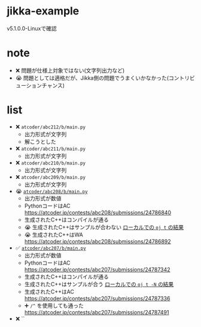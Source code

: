# jikka-example
v5.1.0.0-Linuxで確認

# note
- :x: 問題が仕様上対象ではない(文字列出力など)
- :sob: 問題としては適格だが、Jikka側の問題でうまくいかなかった(コントリビューションチャンス)

# list
- :x: `atcoder/abc212/b/main.py`
  - 出力形式が文字列
  - 解こうとした
- :x: `atcoder/abc211/b/main.py`
  - 出力形式が文字列
- :x: `atcoder/abc210/b/main.py`
  - 出力形式が文字列
- :x: `atcoder/abc209/b/main.py`
  - 出力形式が文字列
- :sob: [`atcoder/abc208/b/main.py`](atcoder/abc208/b/main.py)
  - 出力形式が数値
  - PythonコードはAC https://atcoder.jp/contests/abc208/submissions/24786840
  - 生成されたC++はコンパイルが通る
  - :sob: 生成されたC++はサンプルが合わない [ローカルでの `oj t` の結果](./atcoder/abc208/b/result_as_generated_cpp)
  - :sob: 生成されたC++はWA https://atcoder.jp/contests/abc208/submissions/24786892
- :white_check_mark: [`atcoder/abc207/b/main.py`](atcoder/abc207/b/main.py)
  - 出力形式が数値
  - PythonコードはAC https://atcoder.jp/contests/abc207/submissions/24787342
  - 生成されたC++はコンパイルが通る
  - 生成されたC++はサンプルが合う [ローカルでの `oj t -N` の結果](atcoder/abc207/b/result_as_generated_cpp)
  - 生成されたC++はAC https://atcoder.jp/contests/abc207/submissions/24787336
  - :heavy_plus_sign: `/^` を使用しても通った https://atcoder.jp/contests/abc207/submissions/24787491
- :x: ``